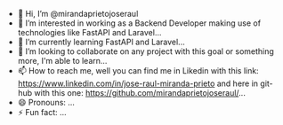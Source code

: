 - 👋 Hi, I’m @mirandaprietojoseraul
- 👀 I’m interested in working as a Backend Developer making use of technologies like FastAPI and Laravel...
- 🌱 I’m currently learning FastAPI and Laravel...
- 💞️ I’m looking to collaborate on any project with this goal or something more, I'm able to learn...
- 📫 How to reach me, well you can find me in Likedin with this link: https://www.linkedin.com/in/jose-raul-miranda-prieto and here in git-hub with this one: https://github.com/mirandaprietojoseraul/...
- 😄 Pronouns: ...
- ⚡ Fun fact: ...

<!---
mirandaprietojoseraul/mirandaprietojoseraul is a ✨ special ✨ repository because its `README.md` (this file) appears on your GitHub profile.
You can click the Preview link to take a look at your changes.
--->
